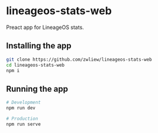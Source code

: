 # lineageos-stats-web

Preact app for LineageOS stats.

## Installing the app
```bash
git clone https://github.com/zwliew/lineageos-stats-web
cd lineageos-stats-web
npm i
```

## Running the app

```bash
# Development
npm run dev

# Production
npm run serve
```
